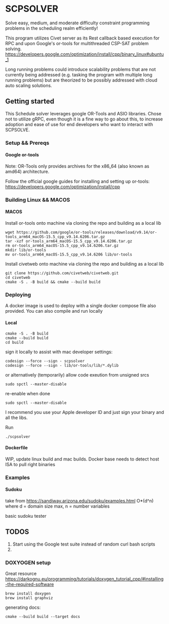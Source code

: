 # SCPSOLVER

Solve easy, medium, and moderate difficulty constraint programming problems in the scheduling realm efficiently!

This program utilizes Civet server as its Rest callback based execution for RPC and upon Google's or-tools for multithreaded CSP-SAT problem solving. 
https://developers.google.com/optimization/install/cpp/binary_linux#ubuntu_1

Long running problems could introduce scalability problems that are not currently being addressed (e.g. tasking the program with multiple long running problems) but are theorized to be possibly addressed with cloud auto scaling solutions.

## Getting started

This Schedule solver leverages google OR-Tools and ASIO libraries. Chose not to utilize gRPC, even though it is a fine way to go about this, to increase adoption and ease of use for end developers who want to interact with SCPSOLVE.

### Setup && Prereqs

#### Google or-tools
Note: OR-Tools only provides archives for the x86_64 (also known as amd64) architecture.

Follow the official google guides for installing and setting up or-tools:
https://developers.google.com/optimization/install/cpp

### Building Linux && MACOS

#### MACOS
Install or-tools onto machine via cloning the repo and building as a local lib
```
wget https://github.com/google/or-tools/releases/download/v9.14/or-tools_arm64_macOS-15.5_cpp_v9.14.6206.tar.gz
tar -xzf or-tools_arm64_macOS-15.5_cpp_v9.14.6206.tar.gz
rm or-tools_arm64_macOS-15.5_cpp_v9.14.6206.tar.gz
mkdir lib/or-tools
mv or-tools_arm64_macOS-15.5_cpp_v9.14.6206 lib/or-tools
```

Install civetweb onto machine via cloning the repo and building as a local lib
```
git clone https://github.com/civetweb/civetweb.git
cd civetweb
cmake -S . -B build && cmake --build build
```

### Deploying

A docker image is used to deploy with a single docker compose file also provided.
You can also compile and run locally

#### Local

```
cmake -S . -B build
cmake --build build
cd build
```

sign it locally to assist with mac developer settings:
```
codesign --force --sign - scpsolver
codesign --force --sign - lib/or-tools/lib/*.dylib
```

or alternatively (temporarily) allow code exeution from unsigned srcs
```
sudo spctl --master-disable
```

re-enable when done
```
sudo spctl --master-disable
```
I recommend you use your Apple developer ID and just sign your binary and all the libs.

Run
```
./scpsolver
```

#### Dockerfile
WIP, update linux build and mac builds. Docker base needs to detect host ISA to pull right binaries

### Examples

#### Sudoku
take from https://sandiway.arizona.edu/sudoku/examples.html
O*(d^n) where d = domain size max, n = number variables

basic sudoku tester

## TODOS
1. Start using the Google test suite instead of random curl bash scripts 
2. 

### DOXYOGEN setup

Great resource
https://darkognu.eu/programming/tutorials/doxygen_tutorial_cpp/#installing-the-required-software

```
brew install doxygen
brew install graphviz
```

generating docs:

```
cmake --build build --target docs
```
